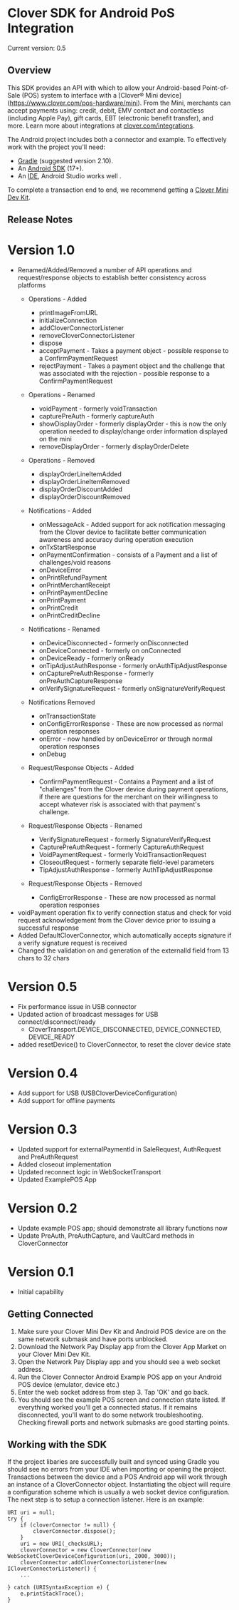 # Clover SDK for Android PoS Integration

Current version: 0.5

## Overview

This SDK provides an API with which to allow your Android-based Point-of-Sale (POS) system to interface with a [Clover® Mini device] (https://www.clover.com/pos-hardware/mini). From the Mini, merchants can accept payments using: credit, debit, EMV contact and contactless (including Apple Pay), gift cards, EBT (electronic benefit transfer), and more. Learn more about integrations at [clover.com/integrations](https://www.clover.com/integrations).

The Android project includes both a connector and example. To effectively work with the project you'll need:
- [Gradle](https://gradle.org) (suggested version 2.10).
- An [Android SDK](http://developer.android.com/sdk/index.html) (17+).
- An [IDE](http://developer.android.com/tools/studio/index.html), Android Studio works well .

To complete a transaction end to end, we recommend getting a [Clover Mini Dev Kit](http://cloverdevkit.com/collections/devkits/products/clover-mini-dev-kit).

## Release Notes
# Version 1.0
* Renamed/Added/Removed a number of API operations and request/response objects to establish 
  better consistency across platforms
  * Operations - Added 
    * printImageFromURL 
    * initializeConnection 
    * addCloverConnectorListener
    * removeCloverConnectorListener
    * dispose 
    * acceptPayment - Takes a payment object - possible response to a ConfirmPaymentRequest
    * rejectPayment - Takes a payment object and the challenge that was associated with
                      the rejection - possible response to a ConfirmPaymentRequest
  * Operations - Renamed
    * voidPayment - formerly voidTransaction
    * capturePreAuth - formerly captureAuth
    * showDisplayOrder - formerly displayOrder - this is now the only operation needed 
	  to display/change order information displayed on the mini
    * removeDisplayOrder - formerly displayOrderDelete
  * Operations - Removed 
    * displayOrderLineItemAdded
	* displayOrderLineItemRemoved
	* displayOrderDiscountAdded
	* displayOrderDiscountRemoved

  * Notifications - Added
    * onMessageAck - Added support for ack notification messaging from the Clover device 
      to facilitate better communication awareness and accuracy during operation execution
    * onTxStartResponse
    * onPaymentConfirmation - consists of a Payment and a list of challenges/void reasons  
    * onDeviceError
    * onPrintRefundPayment
    * onPrintMerchantReceipt
    * onPrintPaymentDecline
    * onPrintPayment
    * onPrintCredit
    * onPrintCreditDecline
  * Notifications - Renamed
    * onDeviceDisconnected - formerly onDisconnected
    * onDeviceConnected - formerly on onConnected
    * onDeviceReady - formerly onReady
    * onTipAdjustAuthResponse - formerly onAuthTipAdjustResponse
    * onCapturePreAuthResponse - formerly onPreAuthCaptureResponse
    * onVerifySignatureRequest - formerly onSignatureVerifyRequest
  * Notifications Removed
    * onTransactionState
    * onConfigErrorResponse - These are now processed as normal operation responses
    * onError - now handled by onDeviceError or through normal operation responses
    * onDebug

  * Request/Response Objects - Added
    * ConfirmPaymentRequest - Contains a Payment and a list of "challenges" from the 
      Clover device during payment operations, if there are questions for the merchant
      on their willingness to accept whatever risk is associated with that payment's 
      challenge. 
  * Request/Response Objects - Renamed
    * VerifySignatureRequest - formerly SignatureVerifyRequest
    * CapturePreAuthRequest - formerly CaptureAuthRequest
    * VoidPaymentRequest - formerly VoidTransactionRequest
    * CloseoutRequest - formerly separate field-level parameters
    * TipAdjustAuthResponse - formerly AuthTipAdjustResponse
  * Request/Response Objects - Removed
    * ConfigErrorResponse - These are now processed as normal operation responses
* voidPayment operation fix to verify connection status and check for void request
  acknowledgement from the Clover device prior to issuing a successful response
* Added DefaultCloverConnector, which automatically accepts signature if a verify
  signature request is received
* Changed the validation on and generation of the externalId field from 13 chars to 32 chars 

# Version 0.5
* Fix performance issue in USB connector
* Updated action of broadcast messages for USB connect/disconnect/ready
   * CloverTransport.DEVICE_DISCONNECTED, DEVICE_CONNECTED, DEVICE_READY
* added resetDevice() to CloverConnector, to reset the clover device state

# Version 0.4
* Add support for USB (USBCloverDeviceConfiguration)
* Add support for offline payments

# Version 0.3
* Updated support for externalPaymentId in SaleRequest, AuthRequest and PreAuthRequest
* Added closeout implementation
* Updated reconnect logic in WebSocketTransport
* Updated ExamplePOS App

# Version 0.2
* Update example POS app; should demonstrate all library functions now
* Update PreAuth, PreAuthCapture, and VaultCard methods in CloverConnector

# Version 0.1
* Initial capability

## Getting Connected

1. Make sure your Clover Mini Dev Kit and Android POS device are on the same network submask and have ports unblocked.
2. Download the Network Pay Display app from the Clover App Market on your Clover Mini Dev Kit.
3. Open the Network Pay Display app and you should see a web socket address.
4. Run the Clover Connector Android Example POS app on your Android POS device (emulator, device etc.)
5. Enter the web socket address from step 3. Tap 'OK' and go back.
6. You should see the example POS screen and connection state listed. If everything worked you'll get a connected status. If it remains disconnected, you'll want to do some network troubleshooting. Checking firewall ports and network submasks are good starting points.

## Working with the SDK

If the project libaries are successfully built and synced using Gradle you should see no errors from your IDE when importing or opening the project. Transactions between the device and a POS Android app will work through an instance of a CloverConnector object. Instantiating the object will require a configuration scheme which is usually a web socket device configuration. The next step is to setup a connection listener. Here is an example: 
```
URI uri = null;
try {
    if (cloverConnector != null) {
        cloverConnector.dispose();
    }
    uri = new URI(_checksURL);
    cloverConnector = new CloverConnector(new WebSocketCloverDeviceConfiguration(uri, 2000, 3000));
    cloverConnector.addCloverConnectorListener(new ICloverConnectorListener() {
    ...

} catch (URISyntaxException e) {
    e.printStackTrace();
}
```
